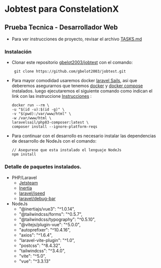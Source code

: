 
# Jobtest para ConstelationX
## Prueba Tecnica - Desarrollador Web

* Para ver instrucciones de proyecto, revisar el archivo [TASKS.md](https://github.com/gbelot2003/jobtest/blob/main/TASKS.md)

### Instalación

- Clonar este repositorio [gbelot2003/jobtest](https://github.com/gbelot2003) con el comando:
    
    ```
     git clone https://github.com/gbelot2003/jobtest.git
    ```
- Para mayor comodidad usaremos docker [laravel Sails](https://laravel.com/docs/11.x/sail), asi que deberemos asegurarnos que tenemos [docker](https://www.docker.com) y [docker compose](https://docs.docker.com/compose/install/) instalados. luego ejecutaremos el siguiente comando como indican el link con las instruccione [Instrucciones](https://laravel.com/docs/11.x/sail#installing-composer-dependencies-for-existing-projects) :
    ```
    docker run --rm \
    -u "$(id -u):$(id -g)" \
    -v "$(pwd):/var/www/html" \
    -w /var/www/html \
    laravelsail/php83-composer:latest \
    composer install --ignore-platform-reqs
    ```
- Para continuar con el desarrollo es necesario instalar las dependencias de desarrollo de NodeJs con el comando:
    ```
    // Asegurese que esta instalado el lenguaje NodeJs
    npm install
    ```
### Detalle de paquetes instalados.
- PHP/Laravel
    - [Jetsteam](https://jetstream.laravel.com/introduction.html)
    - [Inertia](https://jetstream.laravel.com/stacks/inertia.html)
    - [laravel/iseed](https://github.com/orangehill/iseed)
    - [laravel/debug-bar](https://github.com/barryvdh/laravel-debugbar)
- NodeJs
    - "@inertiajs/vue3": "^1.0.14",
    - "@tailwindcss/forms": "^0.5.7",
    - "@tailwindcss/typography": "^0.5.10",
    - "@vitejs/plugin-vue": "^5.0.0",
    - "autoprefixer": "^10.4.16",
    - "axios": "^1.6.4",
    - "laravel-vite-plugin": "^1.0",
    - "postcss": "^8.4.32",
    - "tailwindcss": "^3.4.0",
    - "vite": "^5.0",
    - "vue": "^3.3.13"
